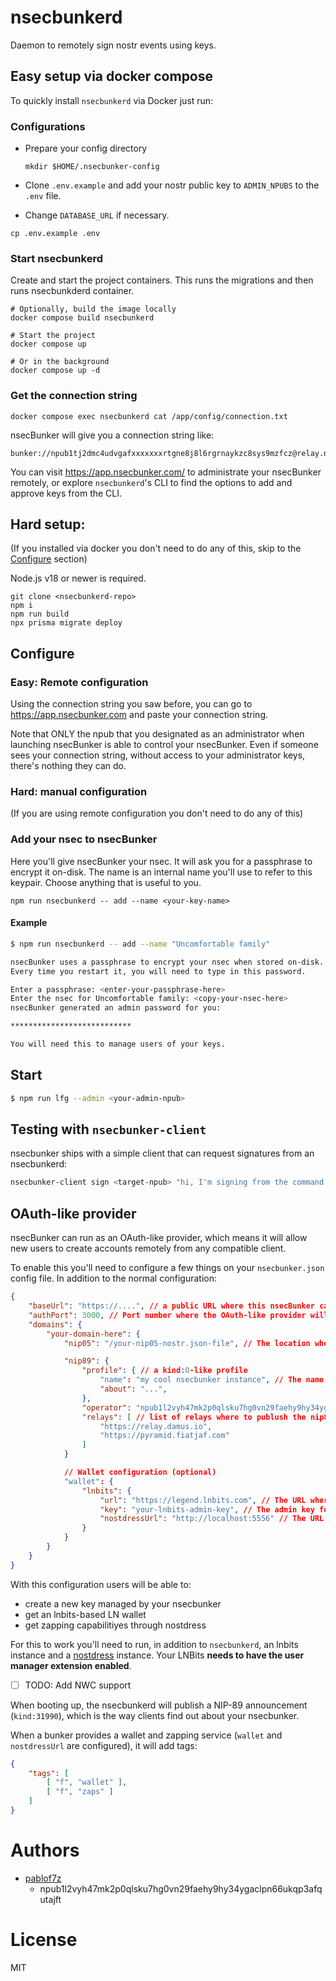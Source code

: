 # nsecbunkerd
Daemon to remotely sign nostr events using keys.

## Easy setup via docker compose

To quickly install `nsecbunkerd` via Docker just run:

### Configurations

- Prepare your config directory

  ```shell
  mkdir $HOME/.nsecbunker-config
  ```

- Clone `.env.example` and add your nostr public key to `ADMIN_NPUBS` to the `.env` file.

- Change `DATABASE_URL` if necessary.

```shell
cp .env.example .env
```

### Start nsecbunkerd

Create and start the project containers. This runs the migrations and then runs nsecbunkderd container.

```shell
# Optionally, build the image locally
docker compose build nsecbunkerd

# Start the project
docker compose up

# Or in the background
docker compose up -d
```


### Get the connection string

```shell
docker compose exec nsecbunkerd cat /app/config/connection.txt
```

nsecBunker will give you a connection string like:

```
bunker://npub1tj2dmc4udvgafxxxxxxxrtgne8j8l6rgrnaykzc8sys9mzfcz@relay.nsecbunker.com
```

You can visit https://app.nsecbunker.com/ to administrate your nsecBunker remotely, or explore `nsecbunkerd`'s CLI
to find the options to add and approve keys from the CLI.

## Hard setup:
(If you installed via docker you don't need to do any of this, skip to the [Configure](#configure) section)

Node.js v18 or newer is required.

```shell
git clone <nsecbunkerd-repo>
npm i
npm run build
npx prisma migrate deploy
```

## Configure

### Easy: Remote configuration

Using the connection string you saw before, you can go to https://app.nsecbunker.com and paste your connection string.

Note that ONLY the npub that you designated as an administrator when launching nsecBunker is able to control your nsecBunker. Even if someone sees your connection string, without access to your administrator keys, there's nothing they can do.

### Hard: manual configuration

(If you are using remote configuration you don't need to do any of this)

### Add your nsec to nsecBunker

Here you'll give nsecBunker your nsec. It will ask you for a passphrase to encrypt it on-disk.
The name is an internal name you'll use to refer to this keypair. Choose anything that is useful to you.

```shell
npm run nsecbunkerd -- add --name <your-key-name>
```

#### Example

```bash
$ npm run nsecbunkerd -- add --name "Uncomfortable family"

nsecBunker uses a passphrase to encrypt your nsec when stored on-disk.
Every time you restart it, you will need to type in this password.

Enter a passphrase: <enter-your-passphrase-here>
Enter the nsec for Uncomfortable family: <copy-your-nsec-here>
nsecBunker generated an admin password for you:

***************************

You will need this to manage users of your keys.
````

## Start

```bash
$ npm run lfg --admin <your-admin-npub>
```

## Testing with `nsecbunker-client`

nsecbunker ships with a simple client that can request signatures from an nsecbunkerd:

```bash
nsecbunker-client sign <target-npub> "hi, I'm signing from the command line with my nsecbunkerd!"
```

## OAuth-like provider

nsecBunker can run as an OAuth-like provider, which means it will allow new users to create accounts remotely from any compatible client.

To enable this you'll need to configure a few things on your `nsecbunker.json` config file. In addition to the normal configuration:

```json
{
    "baseUrl": "https://....", // a public URL where this nsecBunker can be reached via HTTPS
    "authPort": 3000, // Port number where the OAuth-like provider will listen
    "domains": {
        "your-domain-here": {
            "nip05": "/your-nip05-nostr.json-file", // The location where NIP-05 entries to your domain are stored

            "nip89": {
                "profile": { // a kind:0-like profile
                    "name": "my cool nsecbunker instance", // The name of your nsecBunker instance
                    "about": "...",
                },
                "operator": "npub1l2vyh47mk2p0qlsku7hg0vn29faehy9hy34ygaclpn66ukqp3afqutajft", // (optional) npub of the operator of this nsecbunker
                "relays": [ // list of relays where to publush the nip89 announcement
                    "https://relay.damus.io",
                    "https://pyramid.fiatjaf.com"
                ]
            }

            // Wallet configuration (optional)
            "wallet": {
                "lnbits": {
                    "url": "https://legend.lnbits.com", // The URL where your LNbits instance is running
                    "key": "your-lnbits-admin-key", // The admin key for your LNbits instance
                    "nostdressUrl": "http://localhost:5556" // The URL where your nostdress instance is running
                }
            }
        }
    }
}
```

With this configuration users will be able to:

* create a new key managed by your nsecbunker
* get an lnbits-based LN wallet
* get zapping capabilitiyes through nostdress

For this to work you'll need to run, in addition to `nsecbunkerd`, an lnbits instance and a [nostdress](https://github.com/believethehype/nostdress) instance. Your LNBits **needs to have the user manager extension enabled**.

- [ ] TODO: Add NWC support

When booting up, the nsecbunkerd will publish a NIP-89 announcement (`kind:31990`), which is the way clients find out about your nsecbunker.

When a bunker provides a wallet and zapping service (`wallet` and `nostdressUrl` are configured), it will add tags:
```json
{
    "tags": [
        [ "f", "wallet" ],
        [ "f", "zaps" ]
    ]
}
```

# Authors

* [pablof7z](nostr:npub1l2vyh47mk2p0qlsku7hg0vn29faehy9hy34ygaclpn66ukqp3afqutajft)
    * npub1l2vyh47mk2p0qlsku7hg0vn29faehy9hy34ygaclpn66ukqp3afqutajft

# License

MIT